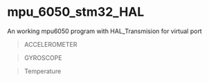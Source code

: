 # mpu_6050_stm32_HAL

An working mpu6050 program with HAL_Transmision for virtual port 

> ACCELEROMETER



> GYROSCOPE

> Temperature
